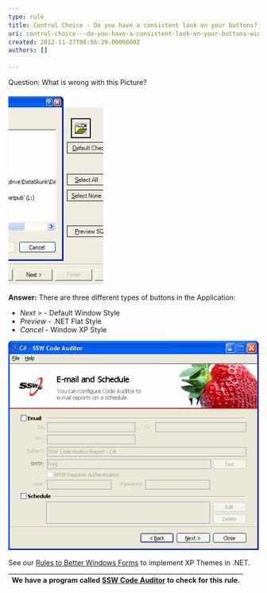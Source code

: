 ```yaml
---
type: rule
title: Control Choice - Do you have a consistent look on your buttons? (Windows Forms Only)
uri: control-choice---do-you-have-a-consistent-look-on-your-buttons-windows-forms-only
created: 2012-11-27T08:56:29.0000000Z
authors: []

---
```


Question: What is wrong with this Picture?

![ What is wrong?   ​](../../assets/InconsistentButtonStyles.jpg)

**Answer:** There are three different types of buttons in the Application:

- *Next >* - Default Window Style
- *Preview* - .NET Flat Style
- *Cancel* - Window XP Style


![ Even labels need to use FlatStyle.System. Can you spot the wrong label?](../../assets/BadDivider.gif)

See our [Rules to Better Windows Forms](http://www.ssw.com.au/ssw/Standards/Rules/RulesToBetterWindowsForms.aspx#XPThemes) to implement XP Themes in .NET.


| We have a program called [SSW Code Auditor](http://www.ssw.com.au/ssw/CodeAuditor/Rules.aspx#ConsistentButtonStyle) to check for this rule. |
| --- |
